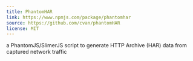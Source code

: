 ```yaml
---
title: PhantomHAR
link: https://www.npmjs.com/package/phantomhar
source: https://github.com/cvan/phantomHAR
license: MIT
---
```


a PhantomJS/SlimerJS script to generate HTTP Archive (HAR) data from captured network traffic
